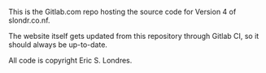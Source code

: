 This is the Gitlab.com repo hosting the source code for Version 4 of slondr.co.nf.

The website itself gets updated from this repository through Gitlab CI, so it should always be up-to-date.

All code is copyright Eric S. Londres.
